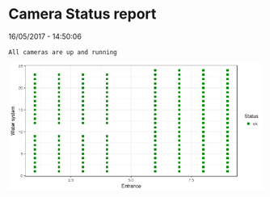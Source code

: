 Camera Status report
================
16/05/2017 - 14:50:06

    All cameras are up and running

![](camreport_files/figure-markdown_github/unnamed-chunk-2-1.png)
